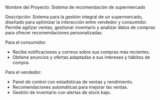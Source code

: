 Nombre del Proyecto: Sistema de recomendación de supermercado

Descripción:
Sistema para la gestión integral de un supermercado, diseñado para optimizar la interacción entre vendedor y consumidor.
Permite agilizar ventas, gestionar inventario y analizar datos de compras para ofrecer recomendaciones personalizadas.

Para el consumidor:

- Recibe notificaciones y correos sobre sus compras más recientes.
- Obtiene anuncios y ofertas adaptadas a sus intereses y hábitos de compra.

Para el vendedor:

- Panel de control con estadísticas de ventas y rendimiento.
- Recomendaciones automáticas para mejorar las ventas.
- Gestión de inventario con alertas de stock bajo.


